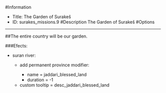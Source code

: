 #Information
 - Title: The Garden of Surakeš
 - ID: surakes_missions.9
#Description
The Garden of Surakeš
#Options

___
##The entire country will be our garden.

###Efects:<ul><li>suran river:</li><ul><li>add permanent province modifier:</li><ul><li>name = jaddari_blessed_land</li><li>duration = -1</li></ul><li>custom tooltip = desc_jaddari_blessed_land</li></ul></ul>
